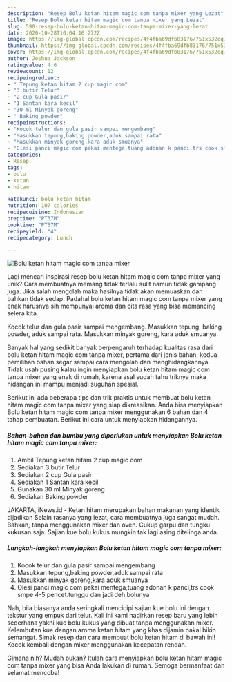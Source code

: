 ```yaml
---
description: "Resep Bolu ketan hitam magic com tanpa mixer yang Lezat"
title: "Resep Bolu ketan hitam magic com tanpa mixer yang Lezat"
slug: 590-resep-bolu-ketan-hitam-magic-com-tanpa-mixer-yang-lezat
date: 2020-10-28T10:04:16.272Z
image: https://img-global.cpcdn.com/recipes/4f4fba69dfb83176/751x532cq70/bolu-ketan-hitam-magic-com-tanpa-mixer-foto-resep-utama.jpg
thumbnail: https://img-global.cpcdn.com/recipes/4f4fba69dfb83176/751x532cq70/bolu-ketan-hitam-magic-com-tanpa-mixer-foto-resep-utama.jpg
cover: https://img-global.cpcdn.com/recipes/4f4fba69dfb83176/751x532cq70/bolu-ketan-hitam-magic-com-tanpa-mixer-foto-resep-utama.jpg
author: Joshua Jackson
ratingvalue: 4.6
reviewcount: 12
recipeingredient:
- " Tepung ketan hitam 2 cup magic com"
- "3 butir Telur"
- "2 cup Gula pasir"
- "1 Santan kara kecil"
- "30 ml Minyak goreng"
- " Baking powder"
recipeinstructions:
- "Kocok telur dan gula pasir sampai mengembang"
- "Masukkan tepung,baking powder,aduk sampai rata"
- "Masukkan minyak goreng,kara aduk smuanya"
- "Olesi panci magic com pakai mentega,tuang adonan k panci,trs cook smpe 4-5 pencet.tunggu dan jadi deh bolunya"
categories:
- Resep
tags:
- bolu
- ketan
- hitam

katakunci: bolu ketan hitam 
nutrition: 107 calories
recipecuisine: Indonesian
preptime: "PT37M"
cooktime: "PT57M"
recipeyield: "4"
recipecategory: Lunch

---
```



![Bolu ketan hitam magic com tanpa mixer](https://img-global.cpcdn.com/recipes/4f4fba69dfb83176/751x532cq70/bolu-ketan-hitam-magic-com-tanpa-mixer-foto-resep-utama.jpg)

Lagi mencari inspirasi resep bolu ketan hitam magic com tanpa mixer yang unik? Cara membuatnya memang tidak terlalu sulit namun tidak gampang juga. Jika salah mengolah maka hasilnya tidak akan memuaskan dan bahkan tidak sedap. Padahal bolu ketan hitam magic com tanpa mixer yang enak harusnya sih mempunyai aroma dan cita rasa yang bisa memancing selera kita.

Kocok telur dan gula pasir sampai mengembang. Masukkan tepung, baking powder, aduk sampai rata. Masukkan minyak goreng, kara aduk smuanya.

Banyak hal yang sedikit banyak berpengaruh terhadap kualitas rasa dari bolu ketan hitam magic com tanpa mixer, pertama dari jenis bahan, kedua pemilihan bahan segar sampai cara mengolah dan menghidangkannya. Tidak usah pusing kalau ingin menyiapkan bolu ketan hitam magic com tanpa mixer yang enak di rumah, karena asal sudah tahu triknya maka hidangan ini mampu menjadi suguhan spesial.


Berikut ini ada beberapa tips dan trik praktis untuk membuat bolu ketan hitam magic com tanpa mixer yang siap dikreasikan. Anda bisa menyiapkan Bolu ketan hitam magic com tanpa mixer menggunakan 6 bahan dan 4 tahap pembuatan. Berikut ini cara untuk menyiapkan hidangannya.

<!--inarticleads1-->

##### Bahan-bahan dan bumbu yang diperlukan untuk menyiapkan Bolu ketan hitam magic com tanpa mixer:

1. Ambil  Tepung ketan hitam 2 cup magic com
1. Sediakan 3 butir Telur
1. Sediakan 2 cup Gula pasir
1. Sediakan 1 Santan kara kecil
1. Gunakan 30 ml Minyak goreng
1. Sediakan  Baking powder


JAKARTA, iNews.id - Ketan hitam merupakan bahan makanan yang identik dijadikan Selain rasanya yang lezat, cara membuatnya juga sangat mudah. Bahkan, tanpa menggunakan mixer dan oven. Cukup garpu dan tungku kukusan saja. Sajian kue bolu kukus mungkin tak lagi asing ditelinga anda. 

<!--inarticleads2-->

##### Langkah-langkah menyiapkan Bolu ketan hitam magic com tanpa mixer:

1. Kocok telur dan gula pasir sampai mengembang
1. Masukkan tepung,baking powder,aduk sampai rata
1. Masukkan minyak goreng,kara aduk smuanya
1. Olesi panci magic com pakai mentega,tuang adonan k panci,trs cook smpe 4-5 pencet.tunggu dan jadi deh bolunya


Nah, bila biasanya anda seringkali mencicipi sajian kue bolu ini dengan tekstur yang empuk dari telur. Kali ini kami hadirkan resep baru yang lebih sederhana yakni kue bolu kukus yang dibuat tanpa menggunakan mixer. Kelembutan kue dengan aroma ketan hitam yang khas dijamin bakal bikin semangat. Simak resep dan cara membuat bolu ketan hitam di bawah ini! Kocok kembali dengan mixer menggunakan kecepatan rendah. 

Gimana nih? Mudah bukan? Itulah cara menyiapkan bolu ketan hitam magic com tanpa mixer yang bisa Anda lakukan di rumah. Semoga bermanfaat dan selamat mencoba!
